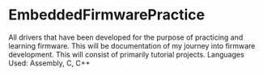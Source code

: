 # EmbeddedFirmwarePractice
All drivers that have been developed for the purpose of practicing and learning firmware. 
This will be documentation of my journey into firmware development. This will consist of primarily tutorial projects.
Languages Used: Assembly, C, C++
